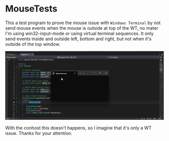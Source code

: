 # MouseTests

This a test program to prove the mouse issue with `Windows Terminal` by not send mouse events when the mouse is outside at top of the WT, no mater I'm using win32-input-mode or using virtual terminal sequences. It only send events inside and outside left, bottom and right, but not when it's outside of the top window.

![MouseTests](MouseTests.gif)

With the conhost this doesn't happens, so I imagine that it's only a WT issue. Thanks for your attention.